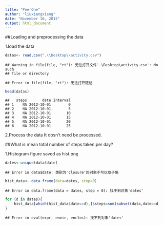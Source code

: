 ```yaml
---
title: "PeerOne"
author: "liuxiangxiang"
date: "November 16, 2015"
output: html_document
---
```


##Loading and preprocessing the data

1.load the data

```r
datas<- read.csv(".\\Desktop\\activity.csv")
```

```
## Warning in file(file, "rt"): 无法打开文件'.\Desktop\activity.csv': No such
## file or directory
```

```
## Error in file(file, "rt"): 无法打开链结
```

```r
head(datas)
```

```
##   steps       date interval
## 1    NA 2012-10-01        0
## 2    NA 2012-10-01        5
## 3    NA 2012-10-01       10
## 4    NA 2012-10-01       15
## 5    NA 2012-10-01       20
## 6    NA 2012-10-01       25
```

2.Process the data
It dosn't need be processed.

##What is mean total number of steps taken per day?

1.Histogram figure saved as hist.png

```r
dates<-unique(data$date)
```

```
## Error in data$date: 类别为'closure'的对象不可以取子集
```

```r
hist_data<- data.frame(data=dates, step=0)
```

```
## Error in data.frame(data = dates, step = 0): 找不到对象'dates'
```

```r
for (d in dates){
    hist_data[which(hist_data$date==d),]$steps=sum(subset(data,date==d)$steps,na.rm=T)
}
```

```
## Error in eval(expr, envir, enclos): 找不到对象'dates'
```

